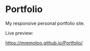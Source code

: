 # Portfolio

My responsive personal portfolio site.

Live preview:

https://mremotoo.github.io/Portfolio/
